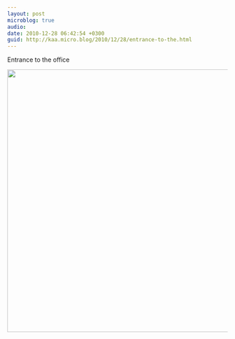 ```yaml
---
layout: post
microblog: true
audio: 
date: 2010-12-28 06:42:54 +0300
guid: http://kaa.micro.blog/2010/12/28/entrance-to-the.html
---
```

Entrance to the office

<img src="https://micro.kaa.bz/uploads/2018/08439308df.jpg" width="600" height="600" />
